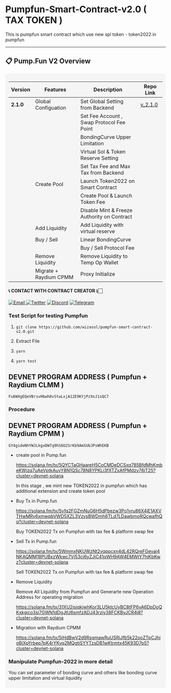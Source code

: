 # Pumpfun-Smart-Contract-v2.0 ( TAX TOKEN )

This is pumpfun smart contract which use new spl token - token2022 in pumpfun


---

## 📋 **Pump.Fun V2 Overview**  

<div style="background-color: #f5f5f5; padding: 10px; border-radius: 5px;">

| **Version**             | **Features**                                          | **Description**                              | **Repo Link**                                                                |
|-------------------------|-------------------------------------------------------|----------------------------------------------|------------------------------------------------------------------------------|
| **2.1.0**               | Global Configuation                                   | Set Global Setting from Backend              | [v_2.1.0](https://github.com/wizasol/pumpfun-smart-contract-v2.1/tree/2.1.0) |
|                         |                                                       | Set Fee Account , Swap Protocol Fee Point    |                                                                              |
|                         |                                                       | BondingCurve Upper Limitation                |                                                                              |
|                         |                                                       | Virtual Sol & Token Reserve Setting          |                                                                              |
|                         |                                                       | Set Tax Fee and Max Tax from Backend         |                                                                              |
|                         | Create Pool                                           | Launch Token2022 on Smart Contract           |                                                                              |
|                         |                                                       | Create Pool & Launch Token Fee               |                                                                              |
|                         |                                                       | Disable Mint & Freeze Authority on Contract  |                                                                              |
|                         | Add Liquidity                                         | Add Liquidity with virtual reserve           |                                                                              |
|                         | Buy / Sell                                            | Linear BondingCurve                          |                                                                              |
|                         |                                                       | Buy / Sell Protocol Fee                      |                                                                              |
|                         | Remove Liquidity                                      | Remove Liquidity to Temp Op Wallet           |                                                                              |
|                         | Migrate + Raydium CPMM                                | Proxy Initialize                             |                                                                              |

<h4> 📞 CONTACT WITH CONTRACT CREATOR 👆🏻 </h4>

<div style={{display : flex ; justify-content : space-evenly}}> 
    <a href="mailto:nakao95911@gmail.com" target="_blank">
        <img alt="Email"
        src="https://img.shields.io/badge/Email-00599c?style=for-the-badge&logo=gmail&logoColor=white"/>
    </a>
     <a href="https://x.com/_wizardev" target="_blank"><img alt="Twitter"
        src="https://img.shields.io/badge/Twitter-000000?style=for-the-badge&logo=x&logoColor=white"/></a>
    <a href="https://discordapp.com/users/471524111512764447" target="_blank"><img alt="Discord"
        src="https://img.shields.io/badge/Discord-7289DA?style=for-the-badge&logo=discord&logoColor=white"/></a>
    <a href="https://t.me/wizardev" target="_blank"><img alt="Telegram"
        src="https://img.shields.io/badge/Telegram-26A5E4?style=for-the-badge&logo=telegram&logoColor=white"/></a>
</div>

### Test Script for testing Pumpfun

1. ```git clone https://github.com/wizasol/pumpfun-smart-contract-v2.0.git```

2. Extract File

3. ```yarn```

4. ```yarn test```

## DEVNET PROGRAM ADDRESS ( Pumpfun + Raydium CLMM )
```
Fu6WXgEQeVBrsvHbwh8vStwLxjA12E9KYjPzXnJ1sQC7
```

### Procedure

## DEVNET PROGRAM ADDRESS ( Pumpfun + Raydium CPMM )
```
GY4gideNhYWJLkgxDW7q9hS6U2SrKb9AmSUbJPsWhEKB
```

- create pool in Pump.fun

    https://solana.fm/tx/5QYCTaGHaareH5CoCMDeDCSxq785BfdMhKmbeKWizq7uAeVptkAuyY8N1QSc78N8YPKLi3fXTZxAfPMdzy76jT25?cluster=devnet-solana

  In this stage , we mint new TOKEN2022 in pumpfun which has additional extension and create token pool

- Buy Tx in Pump.fun

   https://solana.fm/tx/5vfq2FGZmNuG6H5dPbezw3Po1vru86X4jE1AXVTHwMRy6xmwpbVWD5XZL3VzysBWDmh6TLd7LDawbmoRQcwafhQq?cluster=devnet-solana

  Buy TOKEN2022 Tx on Pumpfun with tax fee & platform swap fee

- Sell Tx in Pump.fun

  https://solana.fm/tx/5WmmxNKUWzNt2vqppcxn4dL42RQreFGevaj4NKAQMM18PUBxzWkwc7Vj53cj6yZJjC41qWH9AW4EMWtY7hiKbKwz?cluster=devnet-solana

  Sell TOKEN2022 Tx on Pumpfun with tax fee & platform swap fee

- Remove Liquidity

  Remove All Liquidity from Pumpfun and Generarte new Operation Address for operating migration

  https://solana.fm/tx/31XU2jsiqkjwhKor3LU5ktcUyBC8tFP6vA6DpDoQKxkgico3si7GWN1dDgJtU6smfzADJ43rzjy38FCKByJCR4j8?cluster=devnet-solana

- Migration with Raydium CPMM

  https://solana.fm/tx/5iHdBwV2d9RsqmawRuUSRiJfb5k22ooZTpCJhigBiXpYrbep7pK4rYKyq2MQgtiSYYTzsDB1wKtrmtx45K93D7p5?cluster=devnet-solana





### Manipulate Pumpfun-2022 in more detail

You can set parameter of bonding curve and others like bonding curve upper limitation and virtual liquidity
